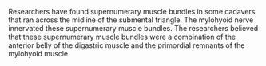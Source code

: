 Researchers have found supernumerary muscle bundles in some cadavers that ran across the midline of the submental triangle. The mylohyoid nerve innervated these supernumerary muscle bundles. The researchers believed that these supernumerary muscle bundles were a combination of the anterior belly of the digastric muscle and the primordial remnants of the mylohyoid muscle